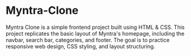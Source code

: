 # Myntra-Clone
Myntra Clone is a simple frontend project built using HTML &amp; CSS. This project replicates the basic layout of Myntra's homepage, including the navbar, search bar, categories, and footer. The goal is to practice responsive web design, CSS styling, and layout structuring.
